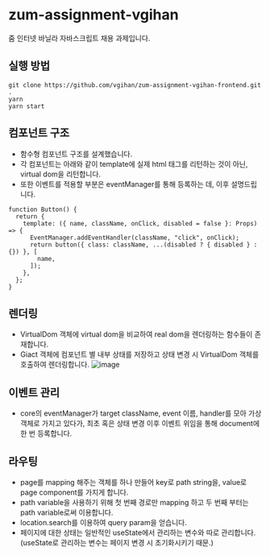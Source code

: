 # zum-assignment-vgihan

줌 인터넷 바닐라 자바스크립트 채용 과제입니다.

## 실행 방법

```
git clone https://github.com/vgihan/zum-assignment-vgihan-frontend.git .
yarn
yarn start
```

## 컴포넌트 구조

- 함수형 컴포넌트 구조를 설계했습니다.
- 각 컴포넌트는 아래와 같이 template에 실제 html 태그를 리턴하는 것이 아닌, virtual dom을 리턴합니다.
- 또한 이벤트를 적용할 부분은 eventManager를 통해 등록하는 데, 이후 설명드립니다.

```
function Button() {
  return {
    template: ({ name, className, onClick, disabled = false }: Props) => {
      EventManager.addEventHandler(className, "click", onClick);
      return button({ class: className, ...(disabled ? { disabled } : {}) }, [
        name,
      ]);
    },
  };
}
```

## 렌더링

- VirtualDom 객체에 virtual dom을 비교하여 real dom을 렌더링하는 함수들이 존재합니다.
- Giact 객체에 컴포넌트 별 내부 상태를 저장하고 상태 변경 시 VirtualDom 객체를 호출하여 렌더링합니다.
  ![image](https://user-images.githubusercontent.com/49841765/153843674-927a36d8-78d1-44a4-971f-a7dd0b937add.png)

## 이벤트 관리

- core의 eventManager가 target className, event 이름, handler를 모아 가상 객체로 가지고 있다가, 최초 혹은 상태 변경 이후 이벤트 위임을 통해 document에 한 번 등록합니다.

## 라우팅

- page를 mapping 해주는 객체를 하나 만들어 key로 path string을, value로 page component를 가지게 합니다.
- path variable을 사용하기 위해 첫 번째 경로만 mapping 하고 두 번째 부터는 path variable로써 이용합니다.
- location.search를 이용하여 query param을 얻습니다.
- 페이지에 대한 상태는 일반적인 useState에서 관리하는 변수와 따로 관리합니다. (useState로 관리하는 변수는 페이지 변경 시 초기화시키기 때문.)

